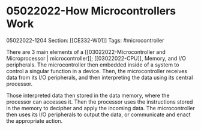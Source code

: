 # 05022022-How Microcontrollers Work
05022022-1204
Section: [[CE332-W01]]
Tags: #microcontroller 

There are 3 main elements of a [[03022022-Microcontroller and Microprocessor | microcontroller]]; [[03022022-CPU]], Memory, and I/O peripherals. The microcontroller then embedded inside of a system to control a singular function in a device. Then, the microcontroller receives data from its I/O peripherals, and then interpreting the data using its central processor.

Those interpreted data then stored in the data memory, where the processor can accesses it. Then the processor uses the instructions stored in the memory to decipher and apply the incoming data. The microcontroller then uses its I/O peripherals to output the data, or communicate and enact the appropriate action.